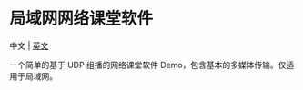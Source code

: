 # 局域网网络课堂软件
 中文 | [英文](https://github.com/zty199/NetworkClassroom_LAN)

 一个简单的基于 UDP 组播的网络课堂软件 Demo，包含基本的多媒体传输。仅适用于局域网。
